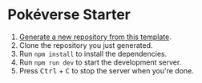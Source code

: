 # Pokéverse Starter

1. [Generate a new repository from this template](https://github.com/new?template_name=pokeverse-starter-3&template_owner=kieranbarker).
2. Clone the repository you just generated.
3. Run `npm install` to install the dependencies.
4. Run `npm run dev` to start the development server.
5. Press <kbd>Ctrl</kbd> + <kbd>C</kbd> to stop the server when you're done.
